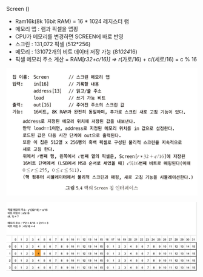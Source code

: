 


Screen ()
- Ram16k(8k 16bit RAM) = 16 * 1024 레지스터 램 
- 메모리 맵 : 램과 픽셀을 맵핑 
- CPU가 메모리를 변경하면 SCREEN에 바로 반영
- 스크린 : 131,072 픽셀 (512*256)
- 메모리 : 131072개의 비트 데이터 저장 가능 (8*1024*16)
- 픽셀 메모리 주소 계산 = RAM[r*32+c/16)] => r*(가로/16) + c/(세로/16)  = c % 16 




![alt text](<./asset/Screenshot 2025-03-17 at 9.15.19 PM.png>)

![alt text](<Screenshot 2025-03-17 at 9.34.32 PM.png>)
